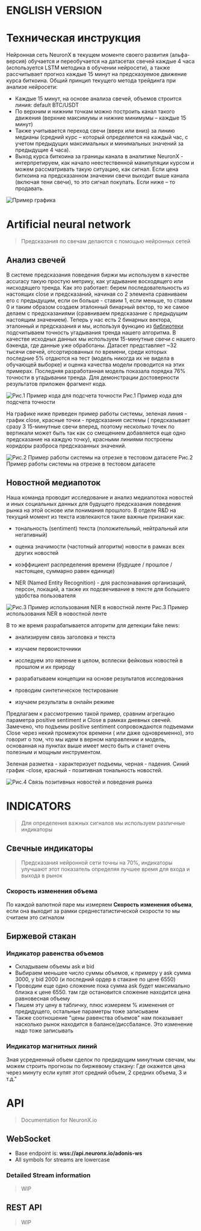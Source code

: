 # ENGLISH VERSION
# Техническая инструкция

Нейронная сеть NeuronX в текущем моменте своего развития (альфа-версия) обучается и переобучается на датасетах свечей каждые 4 часа (используется LSTM методика в обучении нейросети), а также рассчитывает прогноз каждые 15 минут на предсказуемое движение курса биткоина.
Общий принцип текущего метода трейдинга при анализе нейросети:

- Каждые 15 минут, на основе анализа свечей, объемов строится линия: default BTC/USDT
- По верхним и нижним точкам можно построить канал такого движения (верхние максимумы и нижние минимумы – каждые 15 минут)
- Также учитывается переход свечи (вверх или вниз) за линию медианы
(средний курс – который определяется на каждый час, с учетом предыдущих максимальных и минимальных значений за предыдущие 4 часа).
- Выход курса биткоина за границы канала в аналитике NeuronX - интерпретируем, как начало неестественной манипуляции курсом и можем рассматривать такую ситуацию, как сигнал.
Если цена биткоина на предсказанном значении свечи выходит выше канала (включая тени свечи), то это сигнал покупать. Если ниже – то продавать.

![Пример графика](../img/instruction-1.png)

# Artificial neural network
> Предсказания по свечам делаются с помощью нейронных сетей

## Анализ свечей
В системе предсказания поведения биржи мы используем в качестве accuracy такую простую метрику, как угадывание восходящего или нисходящего тренда. Как это работает: берем последовательность из настоящих close и предсказаний, начиная со 2 элемента сравниваем его с предыдущим, если он больше - ставим 1, если меньше, то ставим 0 и таким образом создаем эталонный бинарный вектор, то же самое делаем с предсказаниями (сравниваем предсказание с предыдущим настоящим значением). Теперь у нас есть 2 бинарных вектора, эталонный и предсказания и мы, используя функцию из [библиотеки](http://sklearn.metrics.accuracy_score) подсчитываем точность угадывания тренда нашего алгоритма. В качестве исходных данных мы используем 15-минутные свечи с нашего бэкенда, где данные уже обработаны. Датасет представляет ~32 тысячи свечей, отсортированных по времени, среди которых последние 5% отдаются на тест (модель никогда их не видела в обучающей выборке) и оценка качества модели проводится на этих примерах. Последняя разработанная модель показала порядка 76% точности в угадывании тренда. Для демонстрации достоверности результатов приложен фрагмент кода.

![Рис.1 Пример кода для подсчета точности](../img/ai-1.png)
Рис.1 Пример кода для подсчета точности

На графике ниже приведен пример работы системы, зеленая линия - график close, красные точки - предсказания системы ( предсказывает сразу 3 15-минутные свечи вперед, поэтому несколько точек по вертикали может быть так как со смещением добавляется еще одно предсказание на каждую точку), красными линиями построены коридоры разброса предсказанных значений.

![Рис.2 Пример работы системы на отрезке в тестовом датасете](../img/ai-2.png)
Рис.2 Пример работы системы на отрезке в тестовом датасете

## Новостной медиапоток
Наша команда проводит исследование и анализ медиапотока новостей и иных  социальных данных для будущего предсказания поведения рынка на этой основе или понимания прошлого. В отделе R&D на текущий момент из текста извлекаются такие важные признаки как:


- тональность (sentiment) текста (положительный, нейтральный или негативный)

- оценка значимости (частотный алгоритм) новости в рамках всех других новостей

- коэффициент распределения времени (будущее / прошлое / настоящее, суммарно равен единице)

- NER (Named Entity Recognition) - для распознавания организаций, персон, локаций, а также их подсвечивание в тексте для большего удобства пользователя

![Рис.3 Пример использования NER в новостной ленте](../img/ai-3.png)
Рис.3 Пример использования NER в новостной ленте

В то же время разрабатывается алгоритм для детекции fake news:


- анализируем связь заголовка и текста

- изучаем первоисточники

- исследуем это явление в целом, всплески фейковых новостей в прошлом и их природу

- разрабатываем концепции на основе результатов исследования

- проводим синтетическое тестирование

- изучаем результаты в онлайн режиме


Предлагаем к рассмотрению такой пример, сравним агрегацию параметра positive sentiment и Close в рамках дневных свечей. Замечено, что подъемы positive sentiment сопровождаются подъемами Close через некий промежуток времени ( или даже одновременно), это говорит о том, что мы идем в верном направлении и модель, основанная на пунктах выше имеет место быть и станет очень полезным и мощным инструментом.


Зеленая разметка - характеризует подъемы, черная - падения. Синий график -close, красный - позитивная тональность новостей.

![Рис.4 Связь позитивных новостей и поведения рынка](../img/ai-4.png)


# INDICATORS

> Для определения важных сигналов мы используем различные индикаторы

## Свечные индикаторы
> Предсказания нейронной сети точны на 70%, индикаторы улучшают этот показатель определяя лучшее время для входа и выхода в рынок

### Cкорость изменения объема
По каждой валютной паре мы измеряем **Скорость изменения объема**, если она выходит за рамки среднестатистической скорости то мы считаем это сигналом

## Биржевой стакан
### Индикатор равенства объемов
- Складываем объемы ask и bid
- Выбираем меньшее число суммы объемов, к примеру у ask сумма 3000, у bid 2000 (и последний ордер в стакане по цене 6550)
- Проводим еще одно сложение пока сумма ask будет максимально близка к цене 6550. там где остановится сложение находится цена равновесная объему
- Пишем эту цену в табличку, плюс измеряем % изменения от предидущего, остальные параметры тоже записываем
- Также соотношение "цены равенства объемов" нам показывает насколько рынок находится в балансе/диссбалансе. Это изменение надо тоже записывать

### Индикатор магнитных линий
Зная усредненный объем сделок по предидущим минутным свечам, мы можем строить прогнозы по биржевому стакану:
Где окажется цена через минуту если купят этот средний объем, 2 средних объема, 3 и т.д."


# API

> Documentation for NeuronX.io

## WebSocket


- Base endpoint is: **wss://api.neuronx.io/adonis-ws**
- All symbols for streams are lowercase

### Detailed Stream information

> WIP

## REST API
> WIP